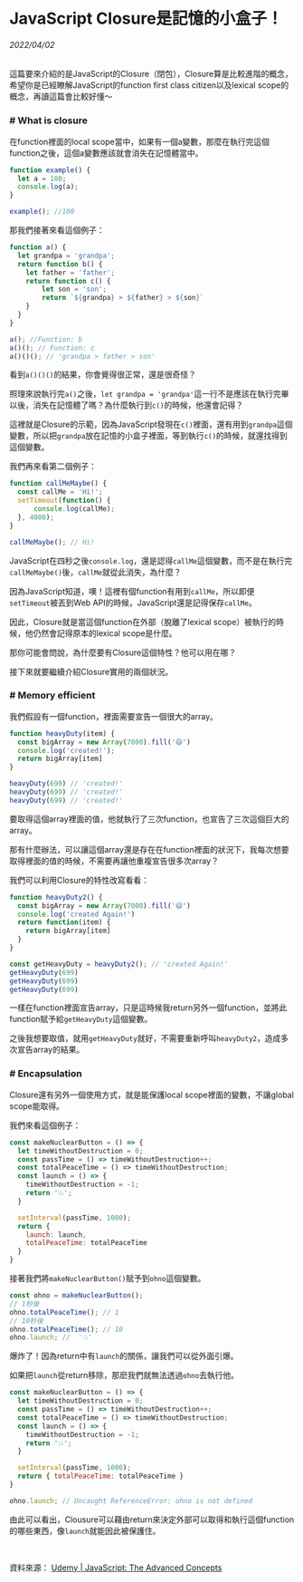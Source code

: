 # JavaScript Closure是記憶的小盒子！

###### 2022/04/02

這篇要來介紹的是JavaScript的Closure（閉包），Closure算是比較進階的概念，希望你是已經瞭解JavaScript的function first class citizen以及lexical scope的概念，再讀這篇會比較好懂～

### \# What is closure

在function裡面的local scope當中，如果有一個a變數，那麼在執行完這個function之後，這個a變數應該就會消失在記憶體當中。

```javascript
function example() {
  let a = 100;
  console.log(a);
}

example(); //100
```

那我們接著來看這個例子：

```javascript
function a() {
  let grandpa = 'grandpa';
  return function b() {
    let father = 'father';
    return function c() {
        let son = 'son';
        return `${grandpa} > ${father} > ${son}`
    }
  }
}

a(); //Function: b
a()(); // Function: c
a()()(); // 'grandpa > father > son'
```
看到```a()()()```的結果，你會覺得很正常，還是很奇怪？

照理來說執行完```a()```之後，```let grandpa = 'grandpa'```這一行不是應該在執行完畢以後，消失在記憶體了嗎？為什麼執行到```c()```的時候，他還會記得？

這裡就是Closure的示範，因為JavaScript發現在```c()```裡面，還有用到```grandpa```這個變數，所以把```grandpa```放在記憶的小盒子裡面，等到執行```c()```的時候，就還找得到這個變數。

我們再來看第二個例子：

```javascript
function callMeMaybe() {
  const callMe = 'Hi!';
  setTimeout(function() {
      console.log(callMe);
  }, 4000);
}

callMeMaybe(); // Hi!
```

JavaScript在四秒之後```console.log```，還是認得```callMe```這個變數，而不是在執行完```callMeMaybe()```後，```callMe```就從此消失，為什麼？

因為JavaScript知道，噢！這裡有個function有用到```callMe```，所以即便```setTimeout```被丟到Web API的時候，JavaScript還是記得保存```callMe```。

因此，Closure就是當這個function在外部（脫離了lexical scope）被執行的時候，他仍然會記得原本的lexical scope是什麼。

那你可能會問說，為什麼要有Closure這個特性？他可以用在哪？

接下來就要繼續介紹Closure實用的兩個狀況。

### \# Memory efficient

我們假設有一個function，裡面需要宣告一個很大的array。

```javascript
function heavyDuty(item) {
  const bigArray = new Array(7000).fill('😄')
  console.log('created!');
  return bigArray[item]
}

heavyDuty(699) // 'created!'
heavyDuty(699) // 'created!'
heavyDuty(699) // 'created!'
```

要取得這個array裡面的值，他就執行了三次function，也宣告了三次這個巨大的array。

那有什麼辦法，可以讓這個array還是存在在function裡面的狀況下，我每次想要取得裡面的值的時候，不需要再讓他重複宣告很多次array？

我們可以利用Closure的特性改寫看看：

```javascript
function heavyDuty2() {
  const bigArray = new Array(7000).fill('😄')
  console.log('created Again!')
  return function(item) {
    return bigArray[item]
  }
}

const getHeavyDuty = heavyDuty2(); // 'created Again!'
getHeavyDuty(699)
getHeavyDuty(699)
getHeavyDuty(699)
```

一樣在function裡面宣告array，只是這時候我return另外一個function，並將此function賦予給```getHeavyDuty```這個變數。

之後我想要取值，就用```getHeavyDuty```就好，不需要重新呼叫```heavyDuty2```，造成多次宣告array的結果。

### \# Encapsulation

Closure還有另外一個使用方式，就是能保護local scope裡面的變數，不讓global scope能取得。

我們來看這個例子：

```javascript
const makeNuclearButton = () => {
  let timeWithoutDestruction = 0;
  const passTime = () => timeWithoutDestruction++;
  const totalPeaceTime = () => timeWithoutDestruction;
  const launch = () => {
    timeWithoutDestruction = -1;
    return '💥';
  }

  setInterval(passTime, 1000);
  return {
    launch: launch,
    totalPeaceTime: totalPeaceTime
  }
}
```

接著我們將```makeNuclearButton()```賦予到```ohno```這個變數。

```javascript
const ohno = makeNuclearButton();
// 1秒後
ohno.totalPeaceTime(); // 1
// 10秒後
ohno.totalPeaceTime(); // 10
ohno.launch; //  '💥'
```

爆炸了！因為return中有```launch```的關係，讓我們可以從外面引爆。

如果把```launch```從return移除，那麽我們就無法透過```ohno```去執行他。

```javascript
const makeNuclearButton = () => {
  let timeWithoutDestruction = 0;
  const passTime = () => timeWithoutDestruction++;
  const totalPeaceTime = () => timeWithoutDestruction;
  const launch = () => {
    timeWithoutDestruction = -1;
    return '💥';
  }

  setInterval(passTime, 1000);
  return { totalPeaceTime: totalPeaceTime }
}

ohno.launch; // Uncaught ReferenceError: ohno is not defined
```

由此可以看出，Clousure可以藉由return來決定外部可以取得和執行這個function的哪些東西，像```launch```就能因此被保護住。

<br>

資料來源：
[Udemy | JavaScript: The Advanced Concepts](https://www.udemy.com/course/advanced-javascript-concepts/)


